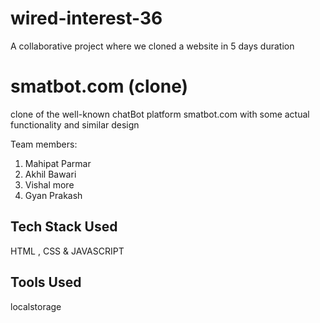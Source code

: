 # wired-interest-36
A collaborative project where we cloned a website in 5 days duration

# smatbot.com (clone)
clone of the well-known chatBot platform smatbot.com with some actual functionality and similar design



Team members:
1. Mahipat Parmar
2. Akhil Bawari
3. Vishal more
4. Gyan Prakash

## Tech Stack Used

HTML , CSS & JAVASCRIPT

## Tools Used

localstorage
